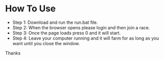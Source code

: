 # How To Use
 - Step 1: Download and run the run.bat file.
 - Step 2: When the browser opens please login and then join a race.
 - Step 3: Once the page loads press 0 and it will start.
 - Step 4: Leave your computer running and it will farm for as long as you want until you close the window.

Thanks
